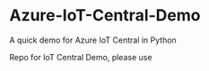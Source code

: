 # Azure-IoT-Central-Demo
A quick demo for Azure IoT Central in Python

Repo for IoT Central Demo, please use 
